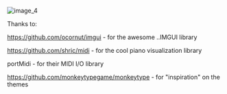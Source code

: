 ![image_4](https://user-images.githubusercontent.com/56356662/182448262-1aaf1803-e401-4e77-9706-b7f6f4bfa4b1.png)

Thanks to: 

https://github.com/ocornut/imgui             - for the awesome ..IMGUI library

https://github.com/shric/midi                - for the cool piano visualization library

portMidi                                     - for their MIDI I/O library

https://github.com/monkeytypegame/monkeytype - for "inspiration" on the themes

